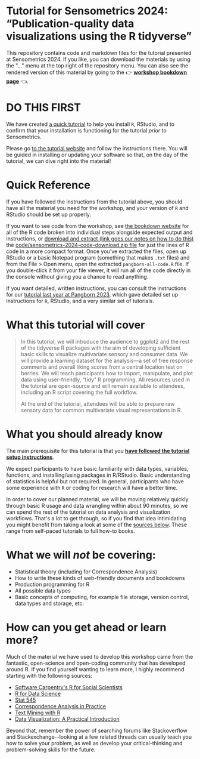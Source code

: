 # Tutorial for Sensometrics 2024: “Publication-quality data visualizations using the R tidyverse”

This repository contains code and markdown files for the tutorial presented at Sensometrics 2024.  If you like, you can download the materials by using the "..." menu at the top right of the repository menu.  You can also see the rendered version of this material by going to the :point_right: [**workshop bookdown page**](https://lhami.github.io/sensometrics-r-tutorial-2024/) :point_left:.

# DO THIS FIRST

We have created [a quick tutorial](https://lhamilton.shinyapps.io/sensometrics2024setup/) to help you install `R`, RStudio, and to confirm that your installation is functioning for the tutorial _prior_ to Sensometrics.

Please go [to the tutorial website](https://lhamilton.shinyapps.io/sensometrics2024setup/) and follow the instructions there.  You will be guided in installing or updating your software so that, on the day of the tutorial, we can dive right into the material!

# Quick Reference

If you have followed the instructions from the tutorial above, you should have all the material you need for the workshop, and your version of `R` and RStudio should be set up properly. 

If you want to see code from the workshop, see [the bookdown website](https://lhami.github.io/sensometrics-r-tutorial-2024/) for all of the R code broken into individual steps alongside expected output and instructions, or [download and extract (link goes our notes on how to do this)](https://lhami.github.io/sensometrics-r-tutorial-2024/index.html#recommended-approach-for-livecoding) the [code/sensometrics-2024-code-download.zip file](https://github.com/lhami/sensometrics-r-tutorial-2024/tree/main/code) for just the lines of R code in a more compact format. Once you've extracted the files, open up RStudio or a basic Notepad program (something that makes `.txt` files) and from the File > Open menu, open the extracted `pangborn-all-code.R` file. If you double-click it from your file viewer, it will run all of the code directly in the console without giving you a chance to read anything.

If you want detailed, written instructions, you can consult the instructions for our [tutorial last year at Pangborn 2023](https://github.com/lhami/pangborn-r-tutorial-2023), which gave detailed set up instructions for `R`, RStudio, and a very similar set of tutorials.

# What this tutorial will cover

>In this tutorial, we will introduce the audience to ggplot2 and the rest of the tidyverse R packages with the aim of developing sufficient basic skills to visualize multivariate sensory and consumer data. We will provide a learning dataset for the analysis—a set of free response comments and overall liking scores from a central location test on berries. We will teach participants how to import, manipulate, and plot data using user-friendly, “tidy” R programming. All resources used in the tutorial are open-source and will remain available to attendees, including an R script covering the full workflow.
>
>At the end of the tutorial, attendees will be able to prepare raw sensory data for common multivariate visual representations in R.


# What you should already know

The main prerequisite for this tutorial is that you [**have followed the tutorial setup instructions**](https://lhamilton.shinyapps.io/sensometrics2024setup/).

We expect participants to have basic familiarity with data types, variables, functions, and installing/using packages in R/RStudio. Basic understanding of statistics is helpful but not required. In general, participants who have some experience with `R` or coding for research will have a better time. 

In order to cover our planned material, we will be moving relatively quickly through basic R usage and data wrangling within about 90 minutes, so we can spend the rest of the tutorial on data analysis and visualization workflows.  That's a lot to get through, so if you find that idea intimidating you might benefit from taking a look at some of the [sources below](#how-can-you-get-ahead-or-learn-more).  These range from self-paced tutorials to full how-to books.

# What we will *not* be covering:

* Statistical theory (including for Correspondence Analysis)
* How to write these kinds of web-friendly documents and bookdowns
* Production programming for R
* All possible data types
* Basic concepts of computing, for example file storage, version control, data types and storage, etc.

# How can you get ahead or learn more?

Much of the material we have used to develop this workshop came from the fantastic, open-science and open-coding community that has developed around R.  If you find yourself wanting to learn more, I highly recommend starting with the following sources:

*  [Software Carpentry's R for Social Scientists](https://datacarpentry.org/r-socialsci/)
*  [R for Data Science](https://r4ds.had.co.nz/)
*  [Stat 545](https://stat545.com/)
*  [Correspondence Analysis in Practice](https://doi.org/10.1201/9781315369983/)
*  [Text Mining with R](https://www.tidytextmining.com/)
*  [Data Visualization: A Practical Introduction](https://socviz.co/)

Beyond that, remember the power of searching forums like Stackoverflow and Stackexchange--looking at a few related threads can usually teach you how to solve your problem, as well as develop your critical-thinking and problem-solving skills for the future.
